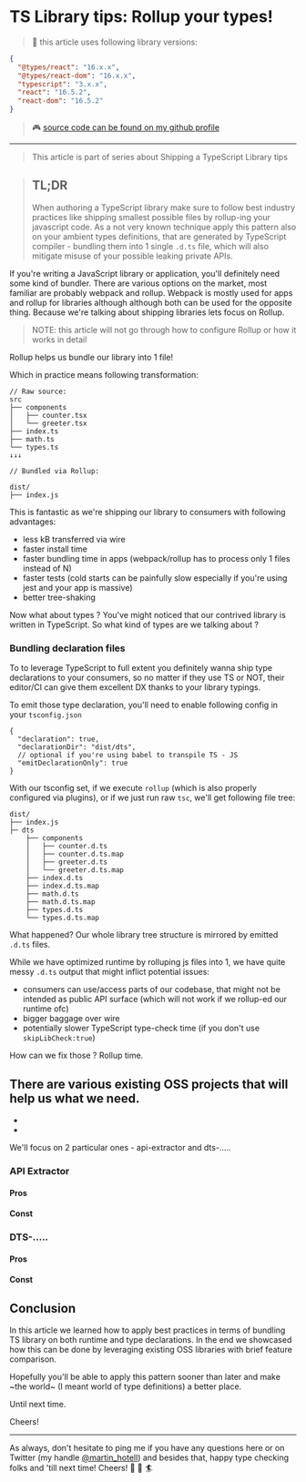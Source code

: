 # TS Library tips: Rollup your types!

> 🎒 this article uses following library versions:

```json
{
  "@types/react": "16.x.x",
  "@types/react-dom": "16.x.x",
  "typescript": "3.x.x",
  "react": "16.5.2",
  "react-dom": "16.5.2"
}
```

> 🎮 [source code can be found on my github profile](https://github.com/Hotell/blogposts/tree/master/{date}/{title})

---

> This article is part of series about Shipping a TypeScript Library tips

> ## TL;DR
>
> When authoring a TypeScript library make sure to follow best industry practices like shipping smallest possible files by rollup-ing your javascript code. As a not very known technique apply this pattern also on your ambient types definitions, that are generated by TypeScript compiler - bundling them into 1 single `.d.ts` file, which will also mitigate misuse of your possible leaking private APIs.

If you're writing a JavaScript library or application, you'll definitely need some kind of bundler. There are various options on the market, most familiar are probably webpack and rollup. Webpack is mostly used for apps and rollup for libraries although although both can be used for the opposite thing. Because we're talking about shipping libraries lets focus on Rollup.

> NOTE: this article will not go through how to configure Rollup or how it works in detail

Rollup helps us bundle our library into 1 file!

Which in practice means following transformation:

```
// Raw source:
src
├── components
│   ├── counter.tsx
│   └── greeter.tsx
├── index.ts
├── math.ts
└── types.ts
↓↓↓

// Bundled via Rollup:

dist/
├── index.js
```

This is fantastic as we're shipping our library to consumers with following advantages:

- less kB transferred via wire
- faster install time
- faster bundling time in apps (webpack/rollup has to process only 1 files instead of N)
- faster tests (cold starts can be painfully slow especially if you're using jest and your app is massive)
- better tree-shaking

Now what about types ? You've might noticed that our contrived library is written in TypeScript. So what kind of types are we talking about ?

### Bundling declaration files

To to leverage TypeScript to full extent you definitely wanna ship type declarations to your consumers, so no matter if they use TS or NOT, their editor/CI can give them excellent DX thanks to your library typings.

To emit those type declaration, you'll need to enable following config in your `tsconfig.json`

```jsonc
{
  "declaration": true,
  "declarationDir": "dist/dts",
  // optional if you're using babel to transpile TS - JS
  "emitDeclarationOnly": true
}
```

With our tsconfig set, if we execute `rollup` (which is also properly configured via plugins), or if we just run raw `tsc`, we'll get following file tree:

```
dist/
├── index.js
├─ dts
    ├── components
    │   ├── counter.d.ts
    │   ├── counter.d.ts.map
    │   ├── greeter.d.ts
    │   └── greeter.d.ts.map
    ├── index.d.ts
    ├── index.d.ts.map
    ├── math.d.ts
    ├── math.d.ts.map
    ├── types.d.ts
    └── types.d.ts.map
```

What happened? Our whole library tree structure is mirrored by emitted `.d.ts` files.

While we have optimized runtime by rolluping js files into 1, we have quite messy `.d.ts` output that might inflict potential issues:

- consumers can use/access parts of our codebase, that might not be intended as public API surface (which will not work if we rollup-ed our runtime ofc)
- bigger baggage over wire
- potentially slower TypeScript type-check time (if you don't use `skipLibCheck:true`)

How can we fix those ? Rollup time.

## There are various existing OSS projects that will help us what we need.

-
-

We'll focus on 2 particular ones - api-extractor and dts-.....

### API Extractor

#### Pros

#### Const

### DTS-.....

#### Pros

#### Const

## Conclusion

In this article we learned how to apply best practices in terms of bundling TS library on both runtime and type declarations. In the end we showcased how this can be done by leveraging existing OSS libraries with brief feature comparison.

Hopefully you'll be able to apply this pattern sooner than later and make ~the world~ (I meant world of type definitions) a better place.

Until next time.

Cheers!

---

As always, don't hesitate to ping me if you have any questions here or on Twitter (my handle [@martin_hotell](https://twitter.com/martin_hotell)) and besides that, happy type checking folks and 'till next time! Cheers! 🖖 🌊 🏄

```

```
